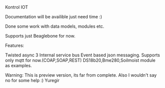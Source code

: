 Kontrol IOT 

Documentation will be availible just need time :)

Done some work with data models, modules etc.

Supports just Beaglebone for now.


Features:

Twisted async
3 Internal service bus
Event based json messaging.
Supports only mqtt for now.(COAP,SOAP,REST)
DS18b20,Bme280,Soilmoist module as examples.


Warning: This is preview version, its far from complete.
Also I wouldn't say no for some help :)
Yuregir
